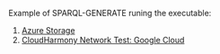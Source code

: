 Example of SPARQL-GENERATE runing the executable:
1. [Azure Storage](../azure/storage.md)
2. [CloudHarmony Network Test: Google Cloud](../cloudharmony/google/README.md#sparql-generate)
